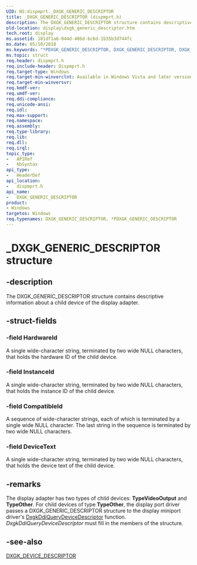 ```yaml
---
UID: NS:dispmprt._DXGK_GENERIC_DESCRIPTOR
title: _DXGK_GENERIC_DESCRIPTOR (dispmprt.h)
description: The DXGK_GENERIC_DESCRIPTOR structure contains descriptive information about a child device of the display adapter.
old-location: display\dxgk_generic_descriptor.htm
tech.root: display
ms.assetid: 181df1a6-044d-406d-bc6d-1b35b3d744fc
ms.date: 05/10/2018
ms.keywords: "*PDXGK_GENERIC_DESCRIPTOR, DXGK_GENERIC_DESCRIPTOR, DXGK_GENERIC_DESCRIPTOR structure [Display Devices], DmStructs_f77c03e6-d887-43ba-9499-ce1740cb6c9e.xml, PDXGK_GENERIC_DESCRIPTOR, PDXGK_GENERIC_DESCRIPTOR structure pointer [Display Devices], _DXGK_GENERIC_DESCRIPTOR, display.dxgk_generic_descriptor, dispmprt/DXGK_GENERIC_DESCRIPTOR, dispmprt/PDXGK_GENERIC_DESCRIPTOR"
ms.topic: struct
req.header: dispmprt.h
req.include-header: Dispmprt.h
req.target-type: Windows
req.target-min-winverclnt: Available in Windows Vista and later versions of the Windows operating systems.
req.target-min-winversvr: 
req.kmdf-ver: 
req.umdf-ver: 
req.ddi-compliance: 
req.unicode-ansi: 
req.idl: 
req.max-support: 
req.namespace: 
req.assembly: 
req.type-library: 
req.lib: 
req.dll: 
req.irql: 
topic_type:
-	APIRef
-	kbSyntax
api_type:
-	HeaderDef
api_location:
-	dispmprt.h
api_name:
-	DXGK_GENERIC_DESCRIPTOR
product:
- Windows
targetos: Windows
req.typenames: DXGK_GENERIC_DESCRIPTOR, *PDXGK_GENERIC_DESCRIPTOR
---
```


# _DXGK_GENERIC_DESCRIPTOR structure


## -description


The DXGK_GENERIC_DESCRIPTOR structure contains descriptive information about a child device of the display adapter.


## -struct-fields




### -field HardwareId

A single wide-character string, terminated by two wide NULL characters, that holds the hardware ID of the child device.


### -field InstanceId

A single wide-character string, terminated by two wide NULL characters, that holds the instance ID of the child device.


### -field CompatibleId

A sequence of wide-character strings, each of which is terminated by a single wide NULL character. The last string in the sequence is terminated by two wide NULL characters.


### -field DeviceText

A single wide-character string, terminated by two wide NULL characters, that holds the device text of the child device.


## -remarks



The display adapter has two types of child devices: <b>TypeVideoOutput</b> and <b>TypeOther</b>. For child devices of type <b>TypeOther</b>, the display port driver passes a DXGK_GENERIC_DESCRIPTOR structure to the display miniport driver's <a href="https://msdn.microsoft.com/0dfcc012-9fff-40b6-b71f-da2ca229896c">DxgkDdiQueryDeviceDescriptor</a> function. <i>DxgkDdiQueryDeviceDescriptor</i> must fill in the members of the structure.




## -see-also




<a href="https://msdn.microsoft.com/library/windows/hardware/ff561050">DXGK_DEVICE_DESCRIPTOR</a>
 

 

